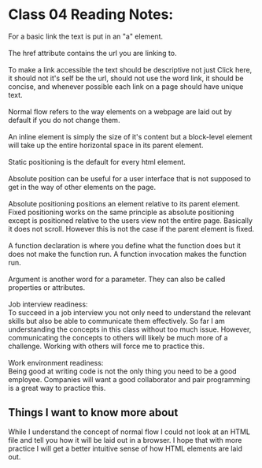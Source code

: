 # Class 04 Reading Notes:

For a basic link the text is put in an "a" element.\
\
The href attribute contains the url you are linking to.\
\
To make a link accessible the text should be descriptive not just Click here, it should not it's self be the url, should not use the word link, it should be concise, and whenever possible each link on a page should have unique text.\
\
Normal flow refers to the way elements on a webpage are laid out by default if you do not change them.\
\
An inline element is simply the size of it's content but a block-level element will take up the entire horizontal space in its parent element.\
\
Static positioning is the default for every html element.\
\
Absolute position can be useful for a user interface that is not supposed to get in the way of other elements on the page.\
\
Absolute positioning positions an element relative to its parent element. Fixed positioning works on the same principle as absolute positioning except is positioned relative to the users view not the entire page. Basically it does not scroll. However this is not the case if the parent element is fixed.\
\
A function declaration is where you define what the function does but it does not make the function run. A function invocation makes the function run.\
\
Argument is another word for a parameter. They can also be called properties or attributes.\
\
Job interview readiness:\
To succeed in a job interview you not only need to understand the relevant skills but also be able to communicate them effectively. So far I am understanding the concepts in this class without too much issue. However, communicating the concepts to others will likely be much more of a challenge. Working with others will force me to practice this.\
\
Work environment readiness:\
Being good at writing code is not the only thing you need to be a good employee. Companies will want a good collaborator and pair programming is a great way to practice this.


## Things I want to know more about

While I understand the concept of normal flow I could not look at an HTML file and tell you how it will be laid out in a browser. I hope that with more practice I will get a better intuitive sense of how HTML elements are laid out.